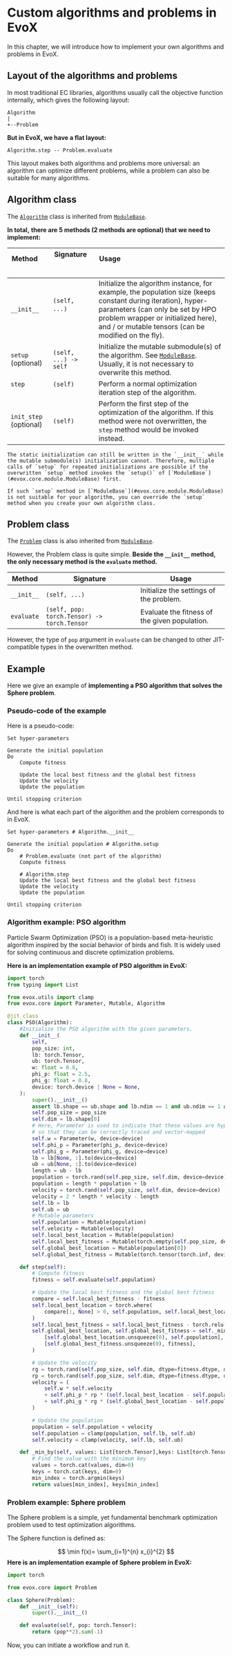 # Custom algorithms and problems in EvoX

In this chapter, we will introduce how to implement your own algorithms and problems in EvoX.

## Layout of the algorithms and problems

In most traditional EC libraries, algorithms usually call the objective function internally, which gives the following layout:

```
Algorithm
|
+--Problem
```

**But in EvoX, we have a flat layout:**

```
Algorithm.step -- Problem.evaluate
```

This layout makes both algorithms and problems more universal: an algorithm can optimize different problems, while a problem can also be suitable for many algorithms.



## Algorithm class

The [`Algorithm`](#evox.core.components.Algorithm) class is inherited from [`ModuleBase`](#evox.core.module.ModuleBase).

**In total,** **there are 5 methods (2 methods are optional) that we need to implement:**

| Method       | Signature                               | Usage                                                                                                              |
| ------------ | --------------------------------------- | ------------------------------------------------------------------------------------------------------------------ |
| `__init__` | `(self, ...)`                   | Initialize the algorithm instance, for example, the population size (keeps constant during iteration), hyper-parameters (can only be set by HPO problem wrapper or initialized here), and / or mutable tensors (can be modified on the fly). |
| `setup` (optional) | `(self, ...) -> self` | Initialize the mutable submodule(s) of the algorithm. See [`ModuleBase`](#evox.core.module.ModuleBase). Usually, it is not necessary to overwrite this method. |
| `step`               | `(self)`                        | Perform a normal optimization iteration step of the algorithm. |
| `init_step` (optional) | `(self)` | Perform the first step of the optimization of the algorithm. If this method were not overwritten, the `step` method would be invoked instead. |

```{note}
The static initialization can still be written in the `__init__` while the mutable submodule(s) initialization cannot. Therefore, multiple calls of `setup` for repeated initializations are possible if the overwritten `setup` method invokes the `setup()` of [`ModuleBase`](#evox.core.module.ModuleBase) first.

If such `setup` method in [`ModuleBase`](#evox.core.module.ModuleBase) is not suitable for your algorithm, you can override the `setup` method when you create your own algorithm class.
```


## Problem class

The [`Problem`](#evox.core.components.Problem) class is also inherited from [`ModuleBase`](#evox.core.module.ModuleBase).

However, the Problem class is quite simple. **Beside the `__init__` method, the only necessary method is the `evaluate` method.**

| Method     | Signature                                   | Usage                                         |
| ---------- | ------------------------------------------- | --------------------------------------------- |
| `__init__` | `(self, ...)`                       | Initialize the settings of the problem.       |
| `evaluate` | `(self, pop: torch.Tensor) -> torch.Tensor` | Evaluate the fitness of the given population. |

However, the type of `pop` argument in `evaluate` can be changed to other JIT-compatible types in the overwritten method.


## Example

Here we give an example of **implementing a PSO algorithm that solves the Sphere problem**.

### Pseudo-code of the example

Here is a pseudo-code:

```text
Set hyper-parameters

Generate the initial population
Do
    Compute fitness

    Update the local best fitness and the global best fitness
    Update the velocity
    Update the population

Until stopping criterion
```

And here is what each part of the algorithm and the problem corresponds to in EvoX.

```text
Set hyper-parameters # Algorithm.__init__

Generate the initial population # Algorithm.setup
Do
    # Problem.evaluate (not part of the algorithm)
    Compute fitness

    # Algorithm.step
    Update the local best fitness and the global best fitness
    Update the velocity
    Update the population

Until stopping criterion
```

### Algorithm example: PSO algorithm

Particle Swarm Optimization (PSO) is a population-based meta-heuristic algorithm inspired by the social behavior of birds and fish. It is widely used for solving continuous and discrete optimization problems.

**Here is an implementation example of PSO algorithm in EvoX:**

```python
import torch
from typing import List

from evox.utils import clamp
from evox.core import Parameter, Mutable, Algorithm

@jit_class
class PSO(Algorithm):
    #Initialize the PSO algorithm with the given parameters.
    def __init__(
        self,
        pop_size: int,
        lb: torch.Tensor,
        ub: torch.Tensor,
        w: float = 0.6,
        phi_p: float = 2.5,
        phi_g: float = 0.8,
        device: torch.device | None = None,
    ):
        super().__init__()
        assert lb.shape == ub.shape and lb.ndim == 1 and ub.ndim == 1 and lb.dtype == ub.dtype
        self.pop_size = pop_size
        self.dim = lb.shape[0]
        # Here, Parameter is used to indicate that these values are hyper-parameters
        # so that they can be correctly traced and vector-mapped
        self.w = Parameter(w, device=device)
        self.phi_p = Parameter(phi_p, device=device)
        self.phi_g = Parameter(phi_g, device=device)
        lb = lb[None, :].to(device=device)
        ub = ub[None, :].to(device=device)
        length = ub - lb
        population = torch.rand(self.pop_size, self.dim, device=device)
        population = length * population + lb
        velocity = torch.rand(self.pop_size, self.dim, device=device)
        velocity = 2 * length * velocity - length
        self.lb = lb
        self.ub = ub
        # Mutable parameters
        self.population = Mutable(population)
        self.velocity = Mutable(velocity)
        self.local_best_location = Mutable(population)
        self.local_best_fitness = Mutable(torch.empty(self.pop_size, device=device).fill_(torch.inf))
        self.global_best_location = Mutable(population[0])
        self.global_best_fitness = Mutable(torch.tensor(torch.inf, device=device))

    def step(self):
        # Compute fitness
        fitness = self.evaluate(self.population)

        # Update the local best fitness and the global best fitness
        compare = self.local_best_fitness - fitness
        self.local_best_location = torch.where(
            compare[:, None] > 0, self.population, self.local_best_location
        )
        self.local_best_fitness = self.local_best_fitness - torch.relu(compare)
        self.global_best_location, self.global_best_fitness = self._min_by(
            [self.global_best_location.unsqueeze(0), self.population],
            [self.global_best_fitness.unsqueeze(0), fitness],
        )

        # Update the velocity
        rg = torch.rand(self.pop_size, self.dim, dtype=fitness.dtype, device=fitness.device)
        rp = torch.rand(self.pop_size, self.dim, dtype=fitness.dtype, device=fitness.device)
        velocity = (
            self.w * self.velocity
            + self.phi_p * rp * (self.local_best_location - self.population)
            + self.phi_g * rg * (self.global_best_location - self.population)
        )

        # Update the population
        population = self.population + velocity
        self.population = clamp(population, self.lb, self.ub)
        self.velocity = clamp(velocity, self.lb, self.ub)

    def _min_by(self, values: List[torch.Tensor],keys: List[torch.Tensor],):
        # Find the value with the minimum key
        values = torch.cat(values, dim=0)
        keys = torch.cat(keys, dim=0)
        min_index = torch.argmin(keys)
        return values[min_index], keys[min_index]
```

### Problem example: Sphere problem

The Sphere problem is a simple, yet fundamental benchmark optimization problem used to test optimization algorithms.

The Sphere function is defined as:

$$
\min f(x)= \sum_{i=1}^{n} x_{i}^{2}
$$
**Here is an implementation example of Sphere problem in EvoX:**

```python
import torch

from evox.core import Problem

class Sphere(Problem):
    def __init__(self):
        super().__init__()

    def evaluate(self, pop: torch.Tensor):
        return (pop**2).sum(-1)
```

Now, you can initiate a workflow and run it.
